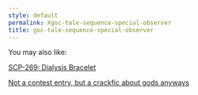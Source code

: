 ```yaml
---
style: default
permalink: Xgoc-tale-sequence-special-observer
title: goc-tale-sequence-special-observer
---
```

You may also like:

[SCP-269: Dialysis Bracelet](http://scp-wiki.net/scp-269)

[Not a contest entry, but a crackfic about gods anyways](http://scp-wiki.net/party-of-gods)
